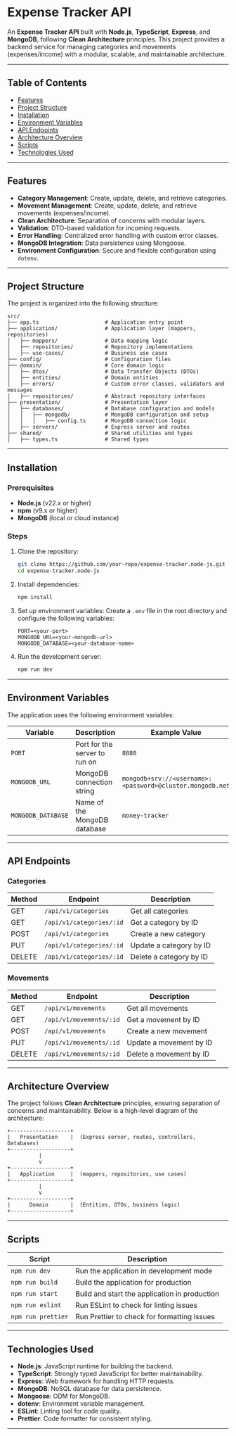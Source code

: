 # Expense Tracker API

An **Expense Tracker API** built with **Node.js**, **TypeScript**, **Express**, and **MongoDB**, following **Clean Architecture** principles. This project provides a backend service for managing categories and movements (expenses/income) with a modular, scalable, and maintainable architecture.

---

## Table of Contents

- [Features](#features)
- [Project Structure](#project-structure)
- [Installation](#installation)
- [Environment Variables](#environment-variables)
- [API Endpoints](#api-endpoints)
- [Architecture Overview](#architecture-overview)
- [Scripts](#scripts)
- [Technologies Used](#technologies-used)

---

## Features

- **Category Management**: Create, update, delete, and retrieve categories.
- **Movement Management**: Create, update, delete, and retrieve movements (expenses/income).
- **Clean Architecture**: Separation of concerns with modular layers.
- **Validation**: DTO-based validation for incoming requests.
- **Error Handling**: Centralized error handling with custom error classes.
- **MongoDB Integration**: Data persistence using Mongoose.
- **Environment Configuration**: Secure and flexible configuration using `dotenv`.

---

## Project Structure

The project is organized into the following structure:

```plaintext
src/
├── app.ts                     # Application entry point
├── application/               # Application layer (mappers, repositories)
│   ├── mappers/               # Data mapping logic
│   ├── repositories/          # Repository implementations
│   ├── use-cases/             # Business use cases
├── config/                    # Configuration files
├── domain/                    # Core domain logic
│   ├── dtos/                  # Data Transfer Objects (DTOs)
│   ├── entities/              # Domain entities
│   ├── errors/                # Custom error classes, validators and messages
│   ├── repositories/          # Abstract repository interfaces
├── presentation/              # Presentation layer
│   ├── databases/             # Database configuration and models
│   │   ├── mongodb/           # MongoDB configuration and setup
│   │   │   ├── config.ts      # MongoDB connection logic
│   ├── servers/               # Express server and routes
├── shared/                    # Shared utilities and types
│   ├── types.ts               # Shared types
```

---

## Installation

### Prerequisites

- **Node.js** (v22.x or higher)
- **npm** (v9.x or higher)
- **MongoDB** (local or cloud instance)

### Steps

1. Clone the repository:

   ```bash
   git clone https://github.com/your-repo/expense-tracker.node-js.git
   cd expense-tracker.node-js
   ```

2. Install dependencies:

   ```bash
   npm install
   ```

3. Set up environment variables:
   Create a `.env` file in the root directory and configure the following variables:

   ```plaintext
   PORT=<your-port>
   MONGODB_URL=<your-mongodb-url>
   MONGODB_DATABASE=<your-database-name>
   ```

4. Run the development server:
   ```bash
   npm run dev
   ```

---

## Environment Variables

The application uses the following environment variables:

| Variable           | Description                   | Example Value                                             |
| ------------------ | ----------------------------- | --------------------------------------------------------- |
| `PORT`             | Port for the server to run on | `8888`                                                    |
| `MONGODB_URL`      | MongoDB connection string     | `mongodb+srv://<username>:<password>@cluster.mongodb.net` |
| `MONGODB_DATABASE` | Name of the MongoDB database  | `money-tracker`                                           |

---

## API Endpoints

### Categories

| Method | Endpoint                 | Description             |
| ------ | ------------------------ | ----------------------- |
| GET    | `/api/v1/categories`     | Get all categories      |
| GET    | `/api/v1/categories/:id` | Get a category by ID    |
| POST   | `/api/v1/categories`     | Create a new category   |
| PUT    | `/api/v1/categories/:id` | Update a category by ID |
| DELETE | `/api/v1/categories/:id` | Delete a category by ID |

### Movements

| Method | Endpoint                | Description             |
| ------ | ----------------------- | ----------------------- |
| GET    | `/api/v1/movements`     | Get all movements       |
| GET    | `/api/v1/movements/:id` | Get a movement by ID    |
| POST   | `/api/v1/movements`     | Create a new movement   |
| PUT    | `/api/v1/movements/:id` | Update a movement by ID |
| DELETE | `/api/v1/movements/:id` | Delete a movement by ID |

---

## Architecture Overview

The project follows **Clean Architecture** principles, ensuring separation of concerns and maintainability. Below is a high-level diagram of the architecture:

```plaintext
+-------------------+
|   Presentation    |  (Express server, routes, controllers, Databases)
+-------------------+
          |
          v
+-------------------+
|   Application     |  (mappers, repositories, use cases)
+-------------------+
          |
          v
+-------------------+
|      Domain       |  (Entities, DTOs, business logic)
+-------------------+
```

---

## Scripts

| Script             | Description                                   |
| ------------------ | --------------------------------------------- |
| `npm run dev`      | Run the application in development mode       |
| `npm run build`    | Build the application for production          |
| `npm run start`    | Build and start the application in production |
| `npm run eslint`   | Run ESLint to check for linting issues        |
| `npm run prettier` | Run Prettier to check for formatting issues   |

---

## Technologies Used

- **Node.js**: JavaScript runtime for building the backend.
- **TypeScript**: Strongly typed JavaScript for better maintainability.
- **Express**: Web framework for handling HTTP requests.
- **MongoDB**: NoSQL database for data persistence.
- **Mongoose**: ODM for MongoDB.
- **dotenv**: Environment variable management.
- **ESLint**: Linting tool for code quality.
- **Prettier**: Code formatter for consistent styling.

---

